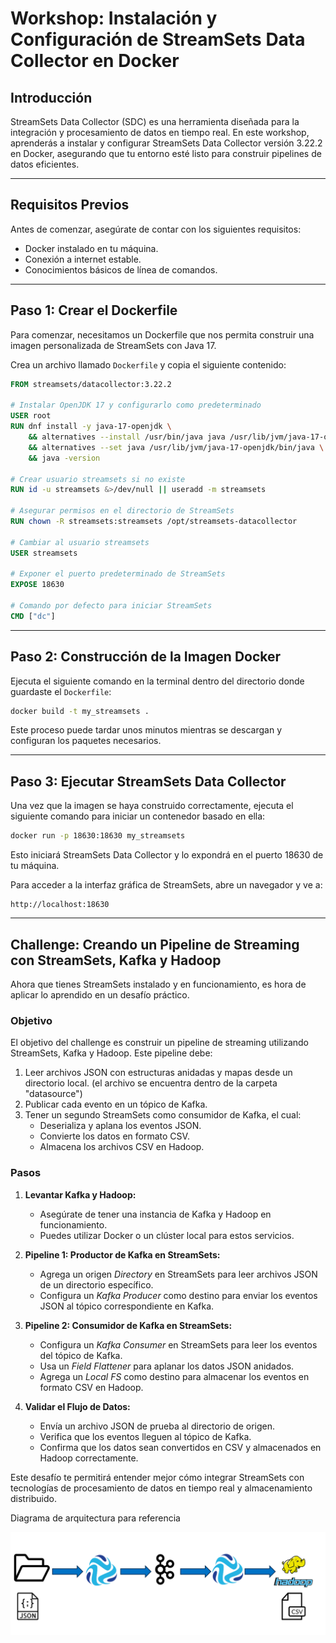 # Workshop: Instalación y Configuración de StreamSets Data Collector en Docker

## Introducción
StreamSets Data Collector (SDC) es una herramienta diseñada para la integración y procesamiento de datos en tiempo real. En este workshop, aprenderás a instalar y configurar StreamSets Data Collector versión 3.22.2 en Docker, asegurando que tu entorno esté listo para construir pipelines de datos eficientes.

---

## Requisitos Previos
Antes de comenzar, asegúrate de contar con los siguientes requisitos:
- Docker instalado en tu máquina.
- Conexión a internet estable.
- Conocimientos básicos de línea de comandos.

---

## Paso 1: Crear el Dockerfile
Para comenzar, necesitamos un Dockerfile que nos permita construir una imagen personalizada de StreamSets con Java 17.

Crea un archivo llamado `Dockerfile` y copia el siguiente contenido:

```dockerfile
FROM streamsets/datacollector:3.22.2

# Instalar OpenJDK 17 y configurarlo como predeterminado
USER root
RUN dnf install -y java-17-openjdk \
    && alternatives --install /usr/bin/java java /usr/lib/jvm/java-17-openjdk/bin/java 1 \
    && alternatives --set java /usr/lib/jvm/java-17-openjdk/bin/java \
    && java -version

# Crear usuario streamsets si no existe
RUN id -u streamsets &>/dev/null || useradd -m streamsets

# Asegurar permisos en el directorio de StreamSets
RUN chown -R streamsets:streamsets /opt/streamsets-datacollector

# Cambiar al usuario streamsets
USER streamsets

# Exponer el puerto predeterminado de StreamSets
EXPOSE 18630

# Comando por defecto para iniciar StreamSets
CMD ["dc"]
```

---

## Paso 2: Construcción de la Imagen Docker
Ejecuta el siguiente comando en la terminal dentro del directorio donde guardaste el `Dockerfile`:

```sh
docker build -t my_streamsets .
```

Este proceso puede tardar unos minutos mientras se descargan y configuran los paquetes necesarios.

---

## Paso 3: Ejecutar StreamSets Data Collector
Una vez que la imagen se haya construido correctamente, ejecuta el siguiente comando para iniciar un contenedor basado en ella:

```sh
docker run -p 18630:18630 my_streamsets
```

Esto iniciará StreamSets Data Collector y lo expondrá en el puerto 18630 de tu máquina.

Para acceder a la interfaz gráfica de StreamSets, abre un navegador y ve a:

```
http://localhost:18630
```

---

## Challenge: Creando un Pipeline de Streaming con StreamSets, Kafka y Hadoop

Ahora que tienes StreamSets instalado y en funcionamiento, es hora de aplicar lo aprendido en un desafío práctico.

### Objetivo
El objetivo del challenge es construir un pipeline de streaming utilizando StreamSets, Kafka y Hadoop. Este pipeline debe:
1. Leer archivos JSON con estructuras anidadas y mapas desde un directorio local. (el archivo se encuentra dentro de la carpeta "datasource")
2. Publicar cada evento en un tópico de Kafka.
3. Tener un segundo StreamSets como consumidor de Kafka, el cual:
   - Deserializa y aplana los eventos JSON.
   - Convierte los datos en formato CSV.
   - Almacena los archivos CSV en Hadoop.

### Pasos
1. **Levantar Kafka y Hadoop:**
   - Asegúrate de tener una instancia de Kafka y Hadoop en funcionamiento.
   - Puedes utilizar Docker o un clúster local para estos servicios.

2. **Pipeline 1: Productor de Kafka en StreamSets:**
   - Agrega un origen *Directory* en StreamSets para leer archivos JSON de un directorio específico.
   - Configura un *Kafka Producer* como destino para enviar los eventos JSON al tópico correspondiente en Kafka.

3. **Pipeline 2: Consumidor de Kafka en StreamSets:**
   - Configura un *Kafka Consumer* en StreamSets para leer los eventos del tópico de Kafka.
   - Usa un *Field Flattener* para aplanar los datos JSON anidados.
   - Agrega un *Local FS* como destino para almacenar los eventos en formato CSV en Hadoop.

4. **Validar el Flujo de Datos:**
   - Envía un archivo JSON de prueba al directorio de origen.
   - Verifica que los eventos lleguen al tópico de Kafka.
   - Confirma que los datos sean convertidos en CSV y almacenados en Hadoop correctamente.

Este desafío te permitirá entender mejor cómo integrar StreamSets con tecnologías de procesamiento de datos en tiempo real y almacenamiento distribuido.

Diagrama de arquitectura para referencia

![Diagrama de arquitectura para referencia](https://github.com/jcarriolaa/Big-Data-Workshop-Streamsets/blob/9f1f625dc88388dbf083d49b83437ed063534729/Images/streamsetskafka.png
)

